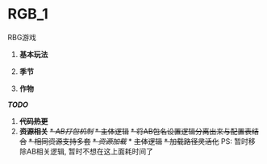 # RGB_1

RBG游戏

1. **基本玩法**

2. **季节** 

3. **作物**


***TODO***
1. ~~**代码热更**~~
2. ~~**资源相关**~~
   ~~* *AB打包机制*~~
        ~~* ~~主体逻辑~~~~
        ~~* 将AB包名设置逻辑分离出来与配置表结合~~
        ~~* 相同资源支持多套~~
    ~~* *资源加载*~~
        * ~~主体逻辑~~
        ~~* 加载路径灵活化~~
   PS: 暂时移除AB相关逻辑, 暂时不想在这上面耗时间了
